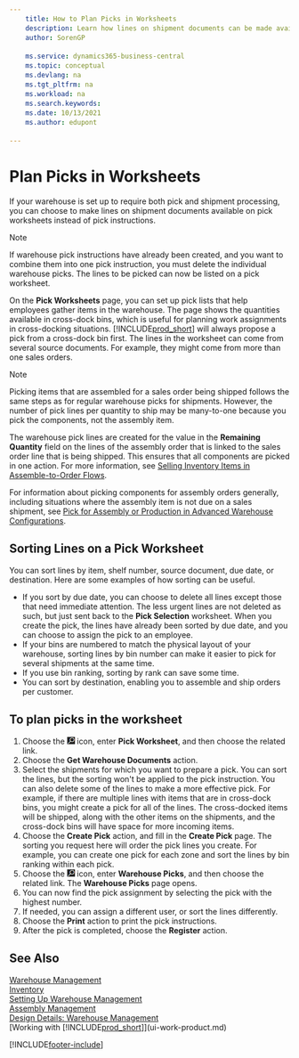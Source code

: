 ```yaml
---
    title: How to Plan Picks in Worksheets
    description: Learn how lines on shipment documents can be made available on picking worksheets for warehouse workers.
    author: SorenGP

    ms.service: dynamics365-business-central
    ms.topic: conceptual
    ms.devlang: na
    ms.tgt_pltfrm: na
    ms.workload: na
    ms.search.keywords:
    ms.date: 10/13/2021
    ms.author: edupont

---
```

# Plan Picks in Worksheets

If your warehouse is set up to require both pick and shipment processing, you can choose to make lines on shipment documents available on pick worksheets instead of pick instructions.  

> [!NOTE]  
> If warehouse pick instructions have already been created, and you want to combine them into one pick instruction, you must delete the individual warehouse picks. The lines to be picked can now be listed on a pick worksheet.  

On the **Pick Worksheets** page, you can set up pick lists that help employees gather items in the warehouse. The page shows the quantities available in cross-dock bins, which is useful for planning work assignments in cross-docking situations. [!INCLUDE[prod_short](includes/prod_short.md)] will always propose a pick from a cross-dock bin first. The lines in the worksheet can come from several source documents. For example, they might come from more than one sales orders. 

> [!NOTE]  
> Picking items that are assembled for a sales order being shipped follows the same steps as for regular warehouse picks for shipments. However, the number of pick lines per quantity to ship may be many-to-one because you pick the components, not the assembly item.  
>
> The warehouse pick lines are created for the value in the **Remaining Quantity** field on the lines of the assembly order that is linked to the sales order line that is being shipped. This ensures that all components are picked in one action. For more information, see [Selling Inventory Items in Assemble-to-Order Flows](assembly-how-to-sell-inventory-items-in-assemble-to-order-flows.md).  
>
> For information about picking components for assembly orders generally, including situations where the assembly item is not due on a sales shipment, see [Pick for Assembly or Production in Advanced Warehouse Configurations](warehouse-how-to-pick-for-internal-operations-in-advanced-warehousing.md).  

## Sorting Lines on a Pick Worksheet
You can sort lines by item, shelf number, source document, due date, or destination. Here are some examples of how sorting can be useful.

* If you sort by due date, you can choose to delete all lines except those that need immediate attention. The less urgent lines are not deleted as such, but just sent back to the **Pick Selection** worksheet. When you create the pick, the lines have already been sorted by due date, and you can choose to assign the pick to an employee.
* If your bins are numbered to match the physical layout of your warehouse, sorting lines by bin number can make it easier to pick for several shipments at the same time. 
* If you use bin ranking, sorting by rank can save some time. 
* You can sort by destination, enabling you to assemble and ship orders per customer.

## To plan picks in the worksheet

1. Choose the ![Lightbulb that opens the Tell Me feature.](media/ui-search/search_small.png "Tell me what you want to do") icon, enter **Pick Worksheet**, and then choose the related link.  
2. Choose the **Get Warehouse Documents** action.  
3. Select the shipments for which you want to prepare a pick. You can sort the lines, but the sorting won't be applied to the pick instruction. You can also delete some of the lines to make a more effective pick. For example, if there are multiple lines with items that are in cross-dock bins, you might create a pick for all of the lines. The cross-docked items will be shipped, along with the other items on the shipments, and the cross-dock bins will have space for more incoming items.  
4. Choose the **Create Pick** action, and fill in the **Create Pick** page. The sorting you request here will order the pick lines you create. For example, you can create one pick for each zone and sort the lines by bin ranking within each pick.  
5. Choose the ![Lightbulb that opens the Tell Me feature.](media/ui-search/search_small.png "Tell me what you want to do") icon, enter **Warehouse Picks**, and then choose the related link. The **Warehouse Picks** page opens.  
6. You can now find the pick assignment by selecting the pick with the highest number.  
7. If needed, you can assign a different user, or sort the lines differently.  
8. Choose the **Print** action to print the pick instructions.  
9. After the pick is completed, choose the **Register** action.  

## See Also

[Warehouse Management](warehouse-manage-warehouse.md)  
[Inventory](inventory-manage-inventory.md)  
[Setting Up Warehouse Management](warehouse-setup-warehouse.md)  
[Assembly Management](assembly-assemble-items.md)  
[Design Details: Warehouse Management](design-details-warehouse-management.md)  
[Working with [!INCLUDE[prod_short](includes/prod_short.md)]](ui-work-product.md)  


[!INCLUDE[footer-include](includes/footer-banner.md)]